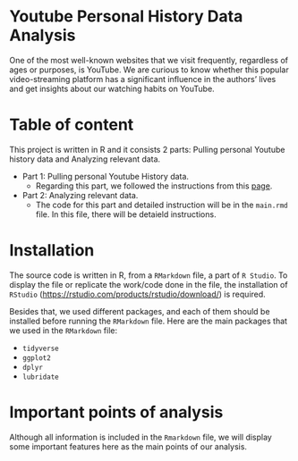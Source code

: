 # Youtube Personal History Data Analysis
One of the most well-known websites that we visit frequently, regardless of ages or purposes, is YouTube. We are curious to know whether this popular video-streaming platform has a significant influence in the authors’ lives and get insights about our watching habits on YouTube.

# Table of content
This project is written in R and it consists 2 parts: Pulling personal Youtube history data and Analyzing relevant data.
+ Part 1: Pulling personal Youtube History data.
  + Regarding this part, we followed the instructions from this <a href = "https://tinyurl.com/mryxhnfr">page</a>.
+ Part 2: Analyzing relevant data.
  + The code for this part and detailed instruction will be in the `main.rmd` file. In this file, there will be detaield instructions.
    
# Installation 
The source code is written in R, from a `RMarkdown` file, a part of `R Studio`. To display the file or replicate the work/code done in the file, the installation of `RStudio` (https://rstudio.com/products/rstudio/download/) is required. 

Besides that, we used different packages, and each of them should be installed before running the `RMarkdown` file. Here are the main packages that we used in the `RMarkdown` file:
+ `tidyverse`
+ `ggplot2`
+ `dplyr`
+ `lubridate`

# Important points of analysis
Although all information is included in the `Rmarkdown` file, we will display some important features here as the main points of our analysis. 
